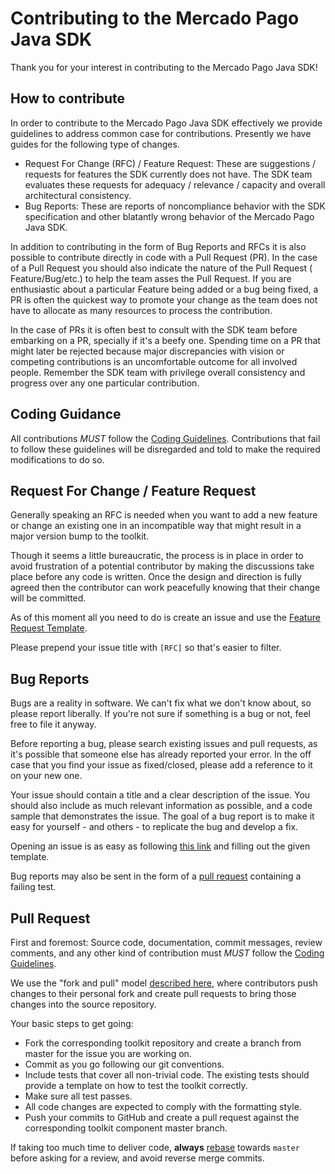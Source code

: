 # Contributing to the Mercado Pago Java SDK

Thank you for your interest in contributing to the Mercado Pago Java SDK!

## How to contribute

In order to contribute to the Mercado Pago Java SDK effectively we provide guidelines to address common case for
contributions. Presently we have guides for the following type of changes.

* Request For Change (RFC) / Feature Request: These are suggestions / requests for features the SDK currently does not
  have. The SDK team evaluates these requests for adequacy / relevance / capacity and overall architectural consistency.
* Bug Reports: These are reports of noncompliance behavior with the SDK specification and other blatantly wrong behavior
  of the Mercado Pago Java SDK.

In addition to contributing in the form of Bug Reports and RFCs it is also possible to contribute directly in code with
a Pull Request (PR). In the case of a Pull Request you should also indicate the nature of the Pull Request (
Feature/Bug/etc.) to help the team asses the Pull Request. If you are enthusiastic about a particular Feature being
added or a bug being fixed, a PR is often the quickest way to promote your change as the team does not have to allocate
as many resources to process the contribution.

In the case of PRs it is often best to consult with the SDK team before embarking on a PR, specially if it's a beefy
one. Spending time on a PR that might later be rejected because major discrepancies with vision or competing
contributions is an uncomfortable outcome for all involved people. Remember the SDK team with privilege overall
consistency and progress over any one particular contribution.

## Coding Guidance

All contributions *MUST* follow the [Coding Guidelines](CODING_GUIDELINES.md). Contributions that fail to follow these
guidelines will be disregarded and told to make the required modifications to do so.

## Request For Change / Feature Request

Generally speaking an RFC is needed when you want to add a new feature or change an existing one in an incompatible way
that might result in a major version bump to the toolkit.

Though it seems a little bureaucratic, the process is in place in order to avoid frustration of a potential contributor
by making the discussions take place before any code is written. Once the design and direction is fully agreed then the
contributor can work peacefully knowing that their change will be committed.

As of this moment all you need to do is create an issue and use
the [Feature Request Template](.github/ISSUE_TEMPLATE/feature_request.md).

Please prepend your issue title with `[RFC]` so that's easier to filter.

## Bug Reports

Bugs are a reality in software. We can't fix what we don't know about, so please report liberally. If you're not sure if
something is a bug or not, feel free to file it anyway.

Before reporting a bug, please search existing issues and pull requests, as it's possible that someone else has already
reported your error. In the off case that you find your issue as fixed/closed, please add a reference to it on your new
one.

Your issue should contain a title and a clear description of the issue. You should also include as much relevant
information as possible, and a code sample that demonstrates the issue. The goal of a bug report is to make it easy for
yourself - and others - to replicate the bug and develop a fix.

Opening an issue is as easy as
following [this link](https://github.com/mercadopago/sdk-java/issues/new?assignees=&labels=&template=bug_report.md) and
filling out the given template.

Bug reports may also be sent in the form of a [pull request](#pull-request) containing a failing test.

## Pull Request

First and foremost: Source code, documentation, commit messages, review comments, and any other kind of contribution
must *MUST* follow the [Coding Guidelines](CODING_GUIDELINES.md).

We use the "fork and pull"
model [described here](https://help.github.com/articles/about-collaborative-development-models/), where contributors
push changes to their personal fork and create pull requests to bring those changes into the source repository.

Your basic steps to get going:

* Fork the corresponding toolkit repository and create a branch from master for the issue you are working on.
* Commit as you go following our git conventions.
* Include tests that cover all non-trivial code. The existing tests should provide a template on how to test the toolkit
  correctly.
* Make sure all test passes.
* All code changes are expected to comply with the formatting style.
* Push your commits to GitHub and create a pull request against the corresponding toolkit component master branch.

If taking too much time to deliver code, **always** [rebase](https://git-scm.com/docs/git-rebase) towards `master` before
asking for a review, and avoid reverse merge commits.